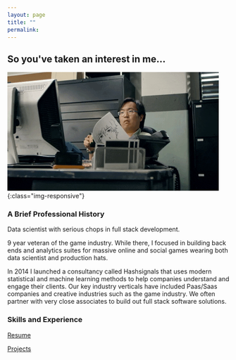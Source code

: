 ```yaml
---
layout: page
title: ""
permalink: 
---
```


## So you've taken an interest in me...
![eyes](images/ezgif-3-48f51aa682f9.gif){:class="img-responsive"}



### A Brief Professional History
Data scientist with serious chops in full stack development.

9 year veteran of the game industry. While there,
I focused in building back ends and analytics suites for 
massive online and social games wearing both data scientist and production hats. 

In 2014 I launched a consultancy called Hashsignals that uses modern statistical and machine learning 
methods to help companies understand and engage their clients. 
Our key industry verticals have included Paas/Saas companies and creative 
industries such as the game industry. We often partner with very close 
associates to build out full stack software solutions.

### Skills and Experience
[Resume](/resume)

[Projects](/projects)
